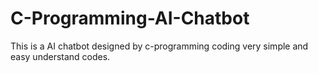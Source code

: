# C-Programming-AI-Chatbot
This is a AI chatbot designed by c-programming coding 
very simple and easy understand codes.
